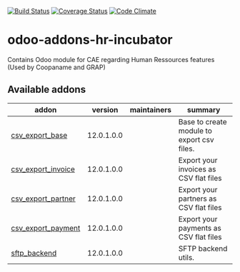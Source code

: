 [![Build Status](https://travis-ci.org/odoo-cae/odoo-addons-hr-incubator.svg?branch=9.0)](https://travis-ci.org/odoo-cae/odoo-addons-hr-incubator?branch=9.0)
[![Coverage Status](https://coveralls.io/repos/github/odoo-cae/odoo-addons-hr-incubator/badge.svg?branch=9.0)](https://coveralls.io/github/odoo-cae/odoo-addons-hr-incubator?branch=9.0)
[![Code Climate](https://codeclimate.com/github/odoo-cae/odoo-addons-hr-incubator/badges/gpa.svg)](https://codeclimate.com/github/odoo-cae/odoo-addons-hr-incubator)



# odoo-addons-hr-incubator

Contains Odoo module for CAE regarding Human Ressources features (Used by Coopaname and GRAP)

[//]: # (addons)

Available addons
----------------
addon | version | maintainers | summary
--- | --- | --- | ---
[csv_export_base](csv_export_base/) | 12.0.1.0.0 |  | Base to create module to export csv files.
[csv_export_invoice](csv_export_invoice/) | 12.0.1.0.0 |  | Export your invoices as CSV flat files
[csv_export_partner](csv_export_partner/) | 12.0.1.0.0 |  | Export your partners as CSV flat files
[csv_export_payment](csv_export_payment/) | 12.0.1.0.0 |  | Export your payments as CSV flat files
[sftp_backend](sftp_backend/) | 12.0.1.0.0 |  | SFTP backend utils.

[//]: # (end addons)
